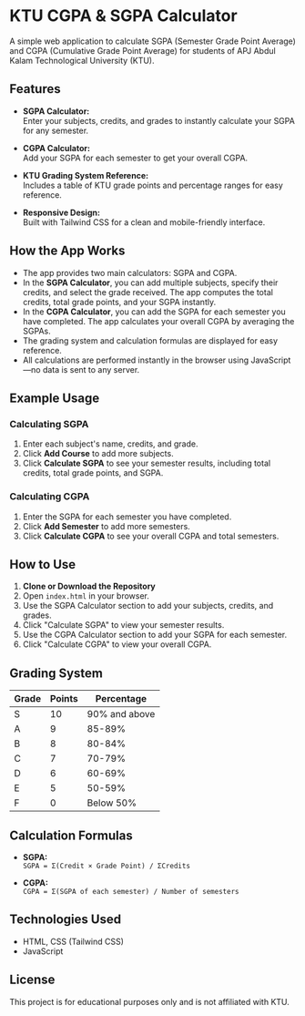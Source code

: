 # KTU CGPA & SGPA Calculator

A simple web application to calculate SGPA (Semester Grade Point Average) and CGPA (Cumulative Grade Point Average) for students of APJ Abdul Kalam Technological University (KTU).

## Features

- **SGPA Calculator:**  
  Enter your subjects, credits, and grades to instantly calculate your SGPA for any semester.

- **CGPA Calculator:**  
  Add your SGPA for each semester to get your overall CGPA.

- **KTU Grading System Reference:**  
  Includes a table of KTU grade points and percentage ranges for easy reference.

- **Responsive Design:**  
  Built with Tailwind CSS for a clean and mobile-friendly interface.

## How the App Works

- The app provides two main calculators: SGPA and CGPA.
- In the **SGPA Calculator**, you can add multiple subjects, specify their credits, and select the grade received. The app computes the total credits, total grade points, and your SGPA instantly.
- In the **CGPA Calculator**, you can add the SGPA for each semester you have completed. The app calculates your overall CGPA by averaging the SGPAs.
- The grading system and calculation formulas are displayed for easy reference.
- All calculations are performed instantly in the browser using JavaScript—no data is sent to any server.

## Example Usage

### Calculating SGPA

1. Enter each subject's name, credits, and grade.
2. Click **Add Course** to add more subjects.
3. Click **Calculate SGPA** to see your semester results, including total credits, total grade points, and SGPA.

### Calculating CGPA

1. Enter the SGPA for each semester you have completed.
2. Click **Add Semester** to add more semesters.
3. Click **Calculate CGPA** to see your overall CGPA and total semesters.

## How to Use

1. **Clone or Download the Repository**
2. Open `index.html` in your browser.
3. Use the SGPA Calculator section to add your subjects, credits, and grades.
4. Click "Calculate SGPA" to view your semester results.
5. Use the CGPA Calculator section to add your SGPA for each semester.
6. Click "Calculate CGPA" to view your overall CGPA.

## Grading System

| Grade | Points | Percentage    |
| ----- | ------ | ------------- |
| S     | 10     | 90% and above |
| A     | 9      | 85-89%        |
| B     | 8      | 80-84%        |
| C     | 7      | 70-79%        |
| D     | 6      | 60-69%        |
| E     | 5      | 50-59%        |
| F     | 0      | Below 50%     |

## Calculation Formulas

- **SGPA:**  
  `SGPA = Σ(Credit × Grade Point) / ΣCredits`

- **CGPA:**  
  `CGPA = Σ(SGPA of each semester) / Number of semesters`

## Technologies Used

- HTML, CSS (Tailwind CSS)
- JavaScript

## License

This project is for educational purposes only and is not affiliated with KTU.
